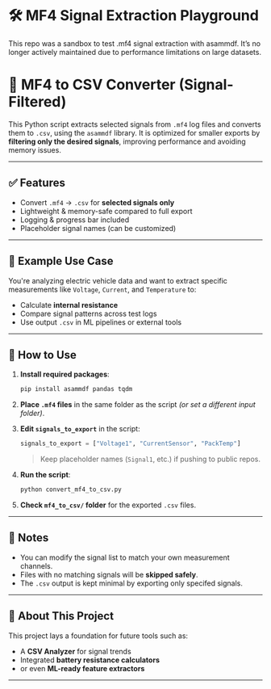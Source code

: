 # 🛠️ MF4 Signal Extraction Playground

This repo was a sandbox to test .mf4 signal extraction with asammdf. 
It’s no longer actively maintained due to performance limitations on large datasets.


# 📁 MF4 to CSV Converter (Signal-Filtered)

This Python script extracts selected signals from `.mf4` log files and converts them to `.csv`, using the `asammdf` library. 
It is optimized for smaller exports by **filtering only the desired signals**, improving performance and avoiding memory issues.

---

## ✅ Features
- Convert `.mf4` → `.csv` for **selected signals only**
- Lightweight & memory-safe compared to full export
- Logging & progress bar included
- Placeholder signal names (can be customized)

---

## 🔧 Example Use Case
You're analyzing electric vehicle data and want to extract specific measurements like `Voltage`, `Current`, and `Temperature` to:
- Calculate **internal resistance**
- Compare signal patterns across test logs
- Use output `.csv` in ML pipelines or external tools

---

## 🚀 How to Use

1. **Install required packages**:
   ```bash
   pip install asammdf pandas tqdm
   ```

2. **Place `.mf4` files** in the same folder as the script *(or set a different input folder)*.

3. **Edit `signals_to_export`** in the script:
   ```python
   signals_to_export = ["Voltage1", "CurrentSensor", "PackTemp"]
   ```
   > Keep placeholder names (`Signal1`, etc.) if pushing to public repos.

4. **Run the script**:
   ```bash
   python convert_mf4_to_csv.py
   ```

5. **Check `mf4_to_csv/` folder** for the exported `.csv` files.

---

## 🧠 Notes
- You can modify the signal list to match your own measurement channels.
- Files with no matching signals will be **skipped safely**.
- The `.csv` output is kept minimal by exporting only specifed signals.

---

## 🧭 About This Project
This project lays a foundation for future tools such as:

- A **CSV Analyzer** for signal trends
- Integrated **battery resistance calculators**
- or even **ML-ready feature extractors**

---
